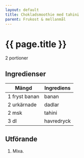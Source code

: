 ```yaml
---
layout: default
title: Chokladsmoothie med tahini
parent: Frukost & mellanmål
---
```


# {{ page.title }}

2 portioner
## Ingredienser

Mängd|Ingrediens
------------ | -------------
1 fryst banan|banan
2 urkärnade|dadlar
2 msk|tahini
3 dl|havredryck


## Utförande
1. Mixa.
